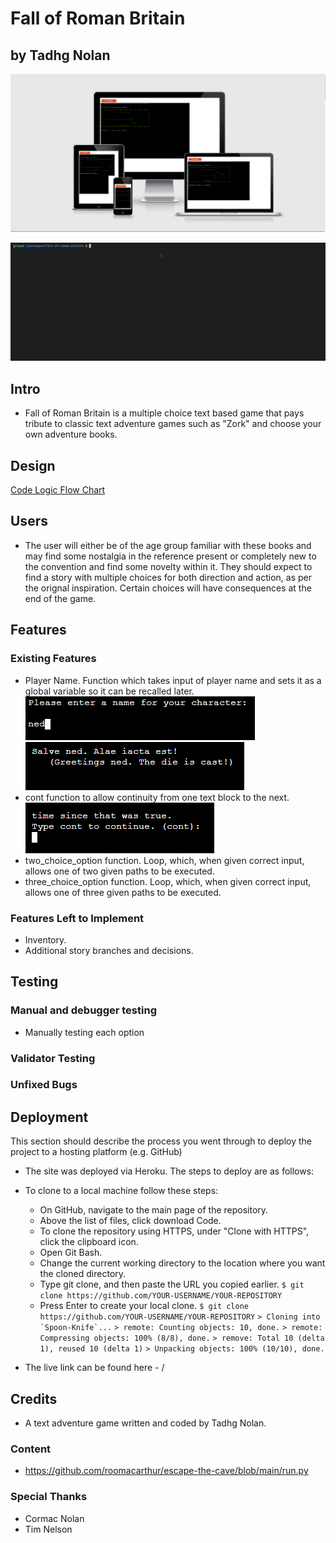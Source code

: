 # Fall of Roman Britain
## by Tadhg Nolan
![Fall of Roman Britain responsive](documentation/readme_images/responsive_mockup.PNG)

![Fall of Roman Britain live example](documentation/readme_images/demo.gif)

## Intro

 - Fall of Roman Britain is a multiple choice text based game that pays tribute to classic text adventure games such as "Zork" and choose your own adventure books.  

## Design

[Code Logic Flow Chart](documentation/flowchart_main.png)

## Users

- The user will either be of the age group familiar with these books and may find some nostalgia in the reference present or completely new to the convention and find some novelty within it. They should expect to find a story with multiple choices for both direction and action, as per the orignal inspiration. Certain choices will have consequences at the end of the game.



## Features 

### Existing Features

- Player Name. Function which takes input of player name and sets it as a global variable so it can be recalled later.
![Player Name Image](documentation/readme_images/PLAYER_NAME.PNG)
![Player Name Image 2](documentation/readme_images/PLAYER_NAME2.PNG)
- cont function to allow continuity from one text block to the next.
![Cont Image](documentation/readme_images/cont.PNG)
- two_choice_option function. Loop, which, when given correct input, allows one of two given paths to be executed.
- three_choice_option function. Loop, which, when given correct input, allows one of three given paths to be executed. 

### Features Left to Implement

- Inventory.
- Additional story branches and decisions.

## Testing 

### Manual and debugger testing

- Manually testing each option  										

### Validator Testing 



### Unfixed Bugs


## Deployment

This section should describe the process you went through to deploy the project to a hosting platform (e.g. GitHub) 

- The site was deployed via Heroku. The steps to deploy are as follows: 
   
  
- To clone to a local machine follow these steps:
  
  - On GitHub, navigate to the main page of the repository.
  - Above the list of files, click download Code.
  - To clone the repository using HTTPS, under "Clone with HTTPS", click the clipboard icon.
  - Open Git Bash.
  - Change the current working directory to the location where you want the cloned directory.
  - Type git clone, and then paste the URL you copied earlier.
    `$ git clone https://github.com/YOUR-USERNAME/YOUR-REPOSITORY`
  - Press Enter to create your local clone. 
  	`$ git clone https://github.com/YOUR-USERNAME/YOUR-REPOSITORY`
    ``> Cloning into `Spoon-Knife`...``
    `> remote: Counting objects: 10, done.`
    `> remote: Compressing objects: 100% (8/8), done.`
    `> remove: Total 10 (delta 1), reused 10 (delta 1)`
    `> Unpacking objects: 100% (10/10), done.`
   
  
 - The live link can be found here - / 

## Credits 

 - A text adventure game written and coded by Tadhg Nolan.
 
### Content 

- https://github.com/roomacarthur/escape-the-cave/blob/main/run.py


### Special Thanks

- Cormac Nolan
- Tim Nelson